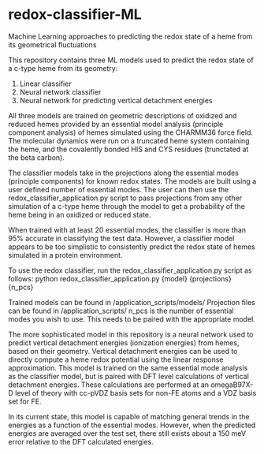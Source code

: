 # redox-classifier-ML
Machine Learning approaches to predicting the redox state of a heme from its geometrical fluctuations

This repository contains three ML models used to predict the redox state of a c-type heme from its geometry: 
  1) Linear classifier
  2) Neural network classifier
  3) Neural network for predicting vertical detachment energies

All three models are trained on geometric descriptions of oxidized and reduced hemes provided by an 
essential model analysis (principle component analysis) of hemes simulated using the CHARMM36 force field.
The molecular dynamics were run on a truncated heme system containing the heme, and the covalently bonded
HIS and CYS residues (trunctated at the beta carbon).

The classifier models take in the projections along the essential modes (principle components) for known 
redox states. The models are built using a user defined number of essential modes. The user can then use 
the redox_classifier_application.py script to pass projections from any other simulation of a c-type heme
through the model to get a probability of the heme being in an oxidized or reduced state.

When trained with at least 20 essential modes, the classifier is more than 95% accurate in classifying the 
test data. However, a classifier model appears to be too simplistic to consistently predict the redox state 
of hemes simulated in a protein environment.

To use the redox classifier, run the redox_classifier_application.py script as follows:
  python redox_classifier_application.py {model} {projections} {n_pcs}

Trained models can be found in /application_scripts/models/
Projection files can be found in /application_scripts/
n_pcs is the number of essential modes you wish to use. This needs to be paired with the appropriate model.

The more sophisticated model in this repository is a neural network used to predict vertical detachment 
energies (ionization energies) from hemes, based on their geometry. Vertical detachment energies can be used
to directly compute a heme redox potential using the linear response approximation. This model is trained on 
the same essential mode analysis as the classifier model, but is paired with DFT level calculations of vertical
detachment energies. These calculations are performed at an omegaB97X-D level of theory with cc-pVDZ basis sets
for non-FE atoms and a VDZ basis set for FE.

In its current state, this model is capable of matching general trends in the energies as a function of the 
essential modes. However, when the predicted energies are averaged over the test set, there still exists about 
a 150 meV error relative to the DFT calculated energies.

